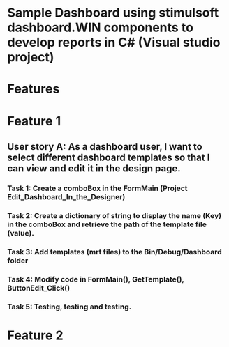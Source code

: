 # Sample Dashboard using stimulsoft dashboard.WIN components to develop reports in C# (Visual studio project)
# Features
# Feature 1
## User story A: As a dashboard user, I want to select different dashboard templates so that I can view and edit it in the design page.
### Task 1: Create a comboBox in the FormMain (Project Edit_Dashboard_In_the_Designer)
### Task 2: Create a dictionary of string to display the name (Key) in the comboBox and retrieve the path of the template file (value).
### Task 3: Add templates (mrt files) to the Bin/Debug/Dashboard folder
### Task 4: Modify code in FormMain(), GetTemplate(), ButtonEdit_Click() 
### Task 5: Testing, testing and testing.
# Feature 2
